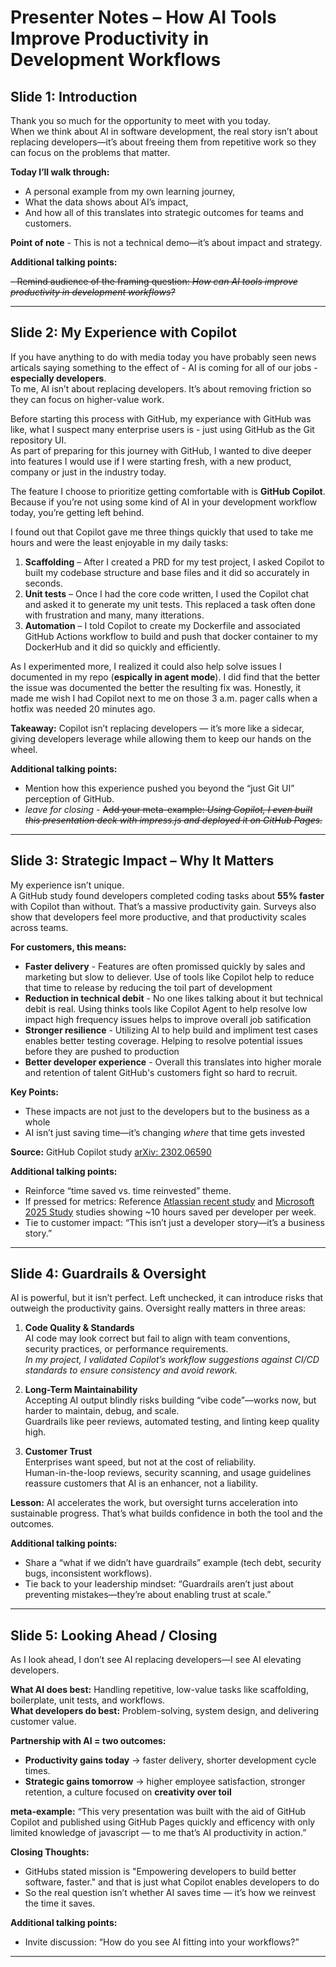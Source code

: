 # Presenter Notes – How AI Tools Improve Productivity in Development Workflows

## Slide 1: Introduction

Thank you so much for the opportunity to meet with you today.  
When we think about AI in software development, the real story isn’t about replacing developers—it’s about freeing them from repetitive work so they can focus on the problems that matter.  

**Today I’ll walk through:**

- A personal example from my own learning journey,
- What the data shows about AI’s impact,
- And how all of this translates into strategic outcomes for teams and customers.

**Point of note** - This is not a technical demo—it’s about impact and strategy.

**Additional talking points:**

~~- Remind audience of the framing question: *How can AI tools improve productivity in development workflows?*~~

---

## Slide 2: My Experience with Copilot

If you have anything to do with media today you have probably seen news articals saying something to the effect of - AI is coming for all of our jobs - **especially developers**.  
To me, AI isn’t about replacing developers. It’s about removing friction so they can focus on higher-value work.  

Before starting this process with GitHub, my experiance with GitHub was like, what I suspect many enterprise users is - just using GitHub as the Git repository UI.  
As part of preparing for this journey with GitHub, I wanted to dive deeper into features I would use if I were starting fresh, with a new product, company or just in the industry today.  

The feature I choose to prioritize getting comfortable with is **GitHub Copilot**. Because if you’re not using some kind of AI in your development workflow today, you’re getting left behind.  

I found out that Copilot gave me three things quickly that used to take me hours and were the least enjoyable in my daily tasks:

1. **Scaffolding** – After I created a PRD for my test project, I asked Copilot to built my codebase structure and base files and it did so accurately in seconds.  
2. **Unit tests** – Once I had the core code written, I used the Copilot chat and asked it to generate my unit tests. This replaced a task often done with frustration and many, many itterations.  
3. **Automation** – I told Copilot to create my Dockerfile and associated GitHub Actions workflow to build and push that docker container to my DockerHub and it did so quickly and efficiently.  

As I experimented more, I realized it could also help solve issues I documented in my repo (**espically in agent mode**). I did find that the better the issue was documented the better the resulting fix was. Honestly, it made me wish I had Copilot next to me on those 3 a.m. pager calls when a hotfix was needed 20 minutes ago.  

**Takeaway:** Copilot isn’t replacing developers — it’s more like a sidecar, giving developers leverage while allowing them to keep our hands on the wheel.  

**Additional talking points:**

- Mention how this experience pushed you beyond the “just Git UI” perception of GitHub.
- *leave for closing* - ~~Add your meta-example: *Using Copilot, I even built this presentation deck with impress.js and deployed it on GitHub Pages.*~~

---

## Slide 3: Strategic Impact – Why It Matters

My experience isn’t unique.  
A GitHub study found developers completed coding tasks about **55% faster** with Copilot than without. That’s a massive productivity gain. Surveys also show that developers feel more productive, and that productivity scales across teams.  

**For customers, this means:**

- **Faster delivery** - Features are often promissed quickly by sales and marketing but slow to deliever. Use of tools like Copilot help to reduce that time to release by reducing the toil part of development  
- **Reduction in technical debit** - No one likes talking about it but technical debit is real. Using thinks tools like Copilot Agent to help resolve low impact high frequency issues helps to improve overall job satification  
- **Stronger resilience** - Utilizing AI to help build and impliment test cases enables better testing coverage. Helping to resolve potential issues before they are pushed to production  
- **Better developer experience** - Overall this translates into higher morale and retention of talent GitHub's customers fight so hard to recruit.  

**Key Points:**  

- These impacts are not just to the developers but to the business as a whole
- AI isn’t just saving time—it’s changing *where* that time gets invested  

**Source:** GitHub Copilot study [arXiv: 2302.06590](https://arxiv.org/abs/2302.06590)  

**Additional talking points:**

- Reinforce “time saved vs. time reinvested” theme.  
- If pressed for metrics: Reference [Atlassian recent study](https://www.techradar.com/pro/ai-is-helping-developers-save-time-but-the-struggle-to-find-timely-information-is-costing-businesses-millions) and [Microsoft 2025 Study](https://www.itpro.com/software/development/microsoft-claims-ai-is-augmenting-developers-rather-than-replacing-them) studies showing ~10 hours saved per developer per week.  
- Tie to customer impact: “This isn’t just a developer story—it’s a business story.”

---

## Slide 4: Guardrails & Oversight

AI is powerful, but it isn’t perfect. Left unchecked, it can introduce risks that outweigh the productivity gains. Oversight really matters in three areas:  

1. **Code Quality & Standards**  
   AI code may look correct but fail to align with team conventions, security practices, or performance requirements.  
   *In my project, I validated Copilot’s workflow suggestions against CI/CD standards to ensure consistency and avoid rework.*  

2. **Long-Term Maintainability**  
   Accepting AI output blindly risks building “vibe code”—works now, but harder to maintain, debug, and scale.  
   Guardrails like peer reviews, automated testing, and linting keep quality high.  

3. **Customer Trust**  
   Enterprises want speed, but not at the cost of reliability.  
   Human-in-the-loop reviews, security scanning, and usage guidelines reassure customers that AI is an enhancer, not a liability.  

**Lesson:** AI accelerates the work, but oversight turns acceleration into sustainable progress. That’s what builds confidence in both the tool and the outcomes.  

**Additional talking points:**

- Share a “what if we didn’t have guardrails” example (tech debt, security bugs, inconsistent workflows).
- Tie back to your leadership mindset: “Guardrails aren’t just about preventing mistakes—they’re about enabling trust at scale.”

---

## Slide 5: Looking Ahead / Closing

As I look ahead, I don’t see AI replacing developers—I see AI elevating developers.  

**What AI does best:** Handling repetitive, low-value tasks like scaffolding, boilerplate, unit tests, and workflows.  
**What developers do best:** Problem-solving, system design, and delivering customer value.  

**Partnership with AI = two outcomes:**  

- **Productivity gains today** → faster delivery, shorter development cycle times.  
- **Strategic gains tomorrow** → higher employee satisfaction, stronger retention, a culture focused on **creativity over toil**  

**meta-example:** “This very presentation was built with the aid of GitHub Copilot and published using GitHub Pages quickly and efficency with only limited knowledge of javascript — to me that’s AI productivity in action.”  

**Closing Thoughts:**  

- GitHubs stated mission is "Empowering developers to build better software, faster." and that is just what Copilot enables developers to do  
- So the real question isn’t whether AI saves time — it’s how we reinvest the time it saves.  

**Additional talking points:**

- Invite discussion: “How do you see AI fitting into your workflows?”  

---
